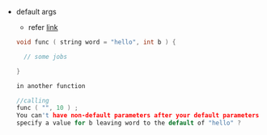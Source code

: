 * default args 
  * refer [link](https://stackoverflow.com/questions/5740296/missing-default-argument-compiler-error)
  
  ```cpp
  void func ( string word = "hello", int b ) {

    // some jobs

  }

  in another function

  //calling 
  func ( "", 10 ) ;
  You can't have non-default parameters after your default parameters begin. Put another way, how would you 
  specify a value for b leaving word to the default of "hello" ?
  ```
